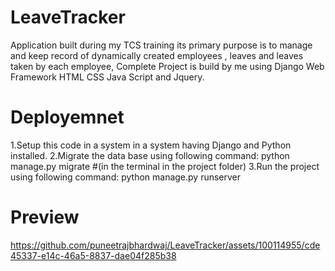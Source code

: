 # LeaveTracker
Application built during my TCS training its primary purpose is to manage and keep record of dynamically created employees , leaves and leaves taken by each employee, Complete Project is build by me using Django Web Framework HTML CSS Java Script and Jquery.

# Deployemnet
1.Setup this code in a system in a system having Django and Python installed.
2.Migrate the data base using following command:
python manage.py migrate #(in the terminal in the project folder)
3.Run the project using following command:
python manage.py runserver

# Preview

https://github.com/puneetrajbhardwaj/LeaveTracker/assets/100114955/cde45337-e14c-46a5-8837-dae04f285b38

